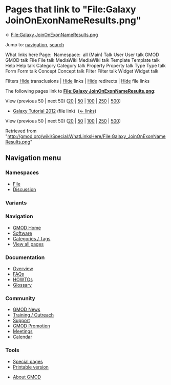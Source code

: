 <div id="mw-page-base" class="noprint">

</div>

<div id="mw-head-base" class="noprint">

</div>

<div id="content" class="mw-body" role="main">

<span id="top"></span>

<div id="mw-js-message" style="display:none;">

</div>



# <span dir="auto">Pages that link to "File:Galaxy JoinOnExonNameResults.png"</span>

<div id="bodyContent">

<div id="contentSub">

← [File:Galaxy
JoinOnExonNameResults.png](/wiki/File:Galaxy_JoinOnExonNameResults.png "File:Galaxy JoinOnExonNameResults.png")

</div>

<div id="jump-to-nav" class="mw-jump">

Jump to: [navigation](#mw-navigation), [search](#p-search)

</div>

<div id="mw-content-text">

What links here Page:  Namespace:  all (Main) Talk User User talk GMOD
GMOD talk File File talk MediaWiki MediaWiki talk Template Template talk
Help Help talk Category Category talk Property Property talk Type Type
talk Form Form talk Concept Concept talk Filter Filter talk Widget
Widget talk

Filters
[Hide](/mediawiki/index.php?title=Special:WhatLinksHere/File:Galaxy_JoinOnExonNameResults.png&hidetrans=1 "Special:WhatLinksHere/File:Galaxy JoinOnExonNameResults.png")
transclusions \|
[Hide](/mediawiki/index.php?title=Special:WhatLinksHere/File:Galaxy_JoinOnExonNameResults.png&hidelinks=1 "Special:WhatLinksHere/File:Galaxy JoinOnExonNameResults.png")
links \|
[Hide](/mediawiki/index.php?title=Special:WhatLinksHere/File:Galaxy_JoinOnExonNameResults.png&hideredirs=1 "Special:WhatLinksHere/File:Galaxy JoinOnExonNameResults.png")
redirects \|
[Hide](/mediawiki/index.php?title=Special:WhatLinksHere/File:Galaxy_JoinOnExonNameResults.png&hideimages=1 "Special:WhatLinksHere/File:Galaxy JoinOnExonNameResults.png")
file links

The following pages link to **[File:Galaxy
JoinOnExonNameResults.png](/wiki/File:Galaxy_JoinOnExonNameResults.png "File:Galaxy JoinOnExonNameResults.png")**:

View (previous 50 \| next 50)
([20](/mediawiki/index.php?title=Special:WhatLinksHere/File:Galaxy_JoinOnExonNameResults.png&limit=20 "Special:WhatLinksHere/File:Galaxy JoinOnExonNameResults.png")
\|
[50](/mediawiki/index.php?title=Special:WhatLinksHere/File:Galaxy_JoinOnExonNameResults.png&limit=50 "Special:WhatLinksHere/File:Galaxy JoinOnExonNameResults.png")
\|
[100](/mediawiki/index.php?title=Special:WhatLinksHere/File:Galaxy_JoinOnExonNameResults.png&limit=100 "Special:WhatLinksHere/File:Galaxy JoinOnExonNameResults.png")
\|
[250](/mediawiki/index.php?title=Special:WhatLinksHere/File:Galaxy_JoinOnExonNameResults.png&limit=250 "Special:WhatLinksHere/File:Galaxy JoinOnExonNameResults.png")
\|
[500](/mediawiki/index.php?title=Special:WhatLinksHere/File:Galaxy_JoinOnExonNameResults.png&limit=500 "Special:WhatLinksHere/File:Galaxy JoinOnExonNameResults.png"))

- [Galaxy Tutorial
  2012](/wiki/Galaxy_Tutorial_2012 "Galaxy Tutorial 2012") (file link) ‎
  <span class="mw-whatlinkshere-tools">([←
  links](/mediawiki/index.php?title=Special:WhatLinksHere&target=Galaxy+Tutorial+2012 "Special:WhatLinksHere"))</span>

View (previous 50 \| next 50)
([20](/mediawiki/index.php?title=Special:WhatLinksHere/File:Galaxy_JoinOnExonNameResults.png&limit=20 "Special:WhatLinksHere/File:Galaxy JoinOnExonNameResults.png")
\|
[50](/mediawiki/index.php?title=Special:WhatLinksHere/File:Galaxy_JoinOnExonNameResults.png&limit=50 "Special:WhatLinksHere/File:Galaxy JoinOnExonNameResults.png")
\|
[100](/mediawiki/index.php?title=Special:WhatLinksHere/File:Galaxy_JoinOnExonNameResults.png&limit=100 "Special:WhatLinksHere/File:Galaxy JoinOnExonNameResults.png")
\|
[250](/mediawiki/index.php?title=Special:WhatLinksHere/File:Galaxy_JoinOnExonNameResults.png&limit=250 "Special:WhatLinksHere/File:Galaxy JoinOnExonNameResults.png")
\|
[500](/mediawiki/index.php?title=Special:WhatLinksHere/File:Galaxy_JoinOnExonNameResults.png&limit=500 "Special:WhatLinksHere/File:Galaxy JoinOnExonNameResults.png"))

</div>

<div class="printfooter">

Retrieved from
"<http://gmod.org/wiki/Special:WhatLinksHere/File:Galaxy_JoinOnExonNameResults.png>"

</div>

<div id="catlinks" class="catlinks catlinks-allhidden">

</div>

<div class="visualClear">

</div>

</div>

</div>

<div id="mw-navigation">

## Navigation menu

<div id="mw-head">



<div id="left-navigation">

<div id="p-namespaces" class="vectorTabs" role="navigation"
aria-labelledby="p-namespaces-label">

### Namespaces

- <span id="ca-nstab-image"><a href="/wiki/File:Galaxy_JoinOnExonNameResults.png" accesskey="c"
  title="View the file page [c]">File</a></span>
- <span id="ca-talk"><a
  href="/mediawiki/index.php?title=File_talk:Galaxy_JoinOnExonNameResults.png&amp;action=edit&amp;redlink=1"
  accesskey="t"
  title="Discussion about the content page [t]">Discussion</a></span>

</div>

<div id="p-variants" class="vectorMenu emptyPortlet" role="navigation"
aria-labelledby="p-variants-label">

### 

### Variants[](#)

<div class="menu">

</div>

</div>

</div>





</div>

</div>

</div>

<div id="mw-panel">

<div id="p-logo" role="banner">

<a href="/wiki/Main_Page"
style="background-image: url(http://gmod.org/images/GMOD-cogs.png);"
title="Visit the main page"></a>

</div>

<div id="p-Navigation" class="portal" role="navigation"
aria-labelledby="p-Navigation-label">

### Navigation

<div class="body">

- <span id="n-GMOD-Home">[GMOD Home](/wiki/Main_Page)</span>
- <span id="n-Software">[Software](/wiki/GMOD_Components)</span>
- <span id="n-Categories-.2F-Tags">[Categories /
  Tags](/wiki/Categories)</span>
- <span id="n-View-all-pages">[View all
  pages](/wiki/Special:AllPages)</span>

</div>

</div>

<div id="p-Documentation" class="portal" role="navigation"
aria-labelledby="p-Documentation-label">

### Documentation

<div class="body">

- <span id="n-Overview">[Overview](/wiki/Overview)</span>
- <span id="n-FAQs">[FAQs](/wiki/Category:FAQ)</span>
- <span id="n-HOWTOs">[HOWTOs](/wiki/Category:HOWTO)</span>
- <span id="n-Glossary">[Glossary](/wiki/Glossary)</span>

</div>

</div>

<div id="p-Community" class="portal" role="navigation"
aria-labelledby="p-Community-label">

### Community

<div class="body">

- <span id="n-GMOD-News">[GMOD News](/wiki/GMOD_News)</span>
- <span id="n-Training-.2F-Outreach">[Training /
  Outreach](/wiki/Training_and_Outreach)</span>
- <span id="n-Support">[Support](/wiki/Support)</span>
- <span id="n-GMOD-Promotion">[GMOD
  Promotion](/wiki/GMOD_Promotion)</span>
- <span id="n-Meetings">[Meetings](/wiki/Meetings)</span>
- <span id="n-Calendar">[Calendar](/wiki/Calendar)</span>

</div>

</div>

<div id="p-tb" class="portal" role="navigation"
aria-labelledby="p-tb-label">

### Tools

<div class="body">

- <span id="t-specialpages"><a href="/wiki/Special:SpecialPages" accesskey="q"
  title="A list of all special pages [q]">Special pages</a></span>
- <span id="t-print"><a
  href="/mediawiki/index.php?title=Special:WhatLinksHere/File:Galaxy_JoinOnExonNameResults.png&amp;printable=yes"
  rel="alternate" accesskey="p"
  title="Printable version of this page [p]">Printable version</a></span>

</div>

</div>

</div>

</div>

<div id="footer" role="contentinfo">

- <span id="footer-places-about">[About
  GMOD](/wiki/GMOD:About "GMOD:About")</span>

<!-- -->






</div>
